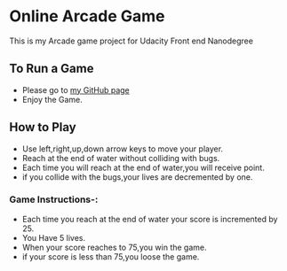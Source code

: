 # Online Arcade Game
This is my Arcade game project for Udacity Front end Nanodegree


## To Run a Game
- Please go to [my GitHub page](http://raghavMarwaha.github.io/frontend-nanodegree-frogger-game/ "Arcade Game Clone")
- Enjoy the Game.


## How to Play
* Use left,right,up,down arrow keys to move your player.
* Reach at the end of water without colliding with bugs.
* Each time you will reach at the end of water,you will receive point.
* if you collide with the bugs,your lives are decremented by one.


### Game Instructions-:
- Each time you reach at the end of water your score is incremented by 25.
- You Have 5 lives.
- When your score reaches to 75,you win the game.
- if your score is less than 75,you loose the game.
